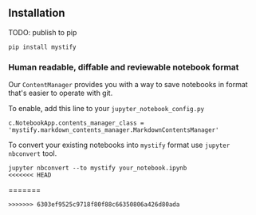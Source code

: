 ## Installation

TODO: publish to pip

`pip install mystify`

### Human readable, diffable and reviewable notebook format

Our `ContentManager` provides you with a way to save notebooks in format that's easier to operate with git.

To enable, add this line to your `jupyter_notebook_config.py`

```
c.NotebookApp.contents_manager_class = 'mystify.markdown_contents_manager.MarkdownContentsManager'
```

To convert your existing notebooks into `mystify` format use `jupyter nbconvert` tool.

```
jupyter nbconvert --to mystify your_notebook.ipynb
<<<<<<< HEAD
```
=======
```
>>>>>>> 6303ef9525c9718f80f88c66350806a426d80ada
